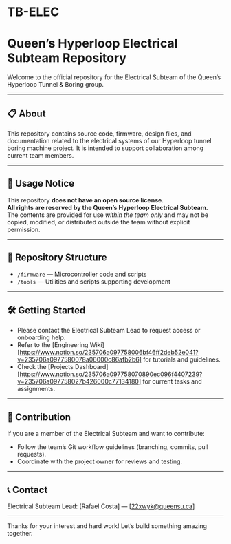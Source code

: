 # TB-ELEC

# Queen’s Hyperloop Electrical Subteam Repository

Welcome to the official repository for the Electrical Subteam of the Queen’s Hyperloop Tunnel & Boring group.

---

## 📋 About

This repository contains source code, firmware, design files, and documentation related to the electrical systems of our Hyperloop tunnel boring machine project. It is intended to support collaboration among current team members.

---

## 🚫 Usage Notice

This repository **does not have an open source license**.  
**All rights are reserved by the Queen’s Hyperloop Electrical Subteam.**  
The contents are provided for use *within the team only* and may not be copied, modified, or distributed outside the team without explicit permission.

---

## 📂 Repository Structure

- `/firmware` — Microcontroller code and scripts  
- `/tools` — Utilities and scripts supporting development  

---

## 🛠 Getting Started

- Please contact the Electrical Subteam Lead to request access or onboarding help.  
- Refer to the [Engineering Wiki][https://www.notion.so/235706a097758006bf46ff2deb52e041?v=235706a0977580078a06000c86afb2b6] for tutorials and guidelines.  
- Check the [Projects Dashboard][https://www.notion.so/235706a097758070890ec096f4407239?v=235706a097758027b426000c77134180] for current tasks and assignments.

---

## 🤝 Contribution

If you are a member of the Electrical Subteam and want to contribute:  
- Follow the team’s Git workflow guidelines (branching, commits, pull requests).  
- Coordinate with the project owner for reviews and testing.  

---

## 📞 Contact

Electrical Subteam Lead: [Rafael Costa] — [22xwyk@queensu.ca]  

---

Thanks for your interest and hard work! Let’s build something amazing together.
